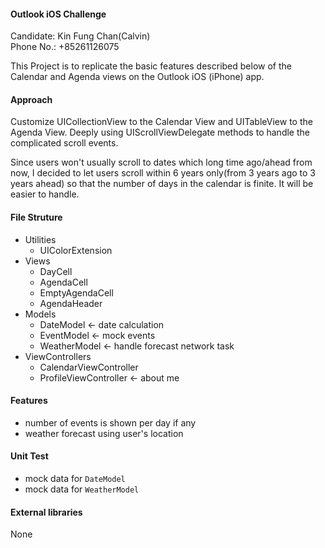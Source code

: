 #### Outlook iOS Challenge

Candidate: Kin Fung Chan(Calvin)  
Phone No.: +85261126075

This Project is to replicate the basic features described below of the Calendar and Agenda views on the Outlook iOS (iPhone) app.

#### Approach
Customize UICollectionView to the Calendar View and UITableView to the Agenda View. Deeply using UIScrollViewDelegate methods to handle the complicated scroll events.

Since users won't usually scroll to dates which long time ago/ahead from now, I decided to let users scroll within 6 years only(from 3 years ago to 3 years ahead) so that the number of days in the calendar is finite. It will be easier to handle.

#### File Struture
- Utilities
  - UIColorExtension
- Views
  - DayCell
  - AgendaCell
  - EmptyAgendaCell
  - AgendaHeader
- Models
  - DateModel <- date calculation
  - EventModel <- mock events
  - WeatherModel <- handle forecast network task
- ViewControllers
  - CalendarViewController
  - ProfileViewController <- about me

#### Features
- number of events is shown per day if any
- weather forecast using user's location

#### Unit Test
- mock data for `DateModel`
- mock data for `WeatherModel`

#### External libraries
None
